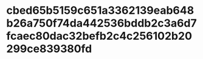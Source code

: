 # cbed65b5159c651a3362139eab648b26a750f74da442536bddb2c3a6d7fcaec80dac32befb2c4c256102b20299ce839380fd